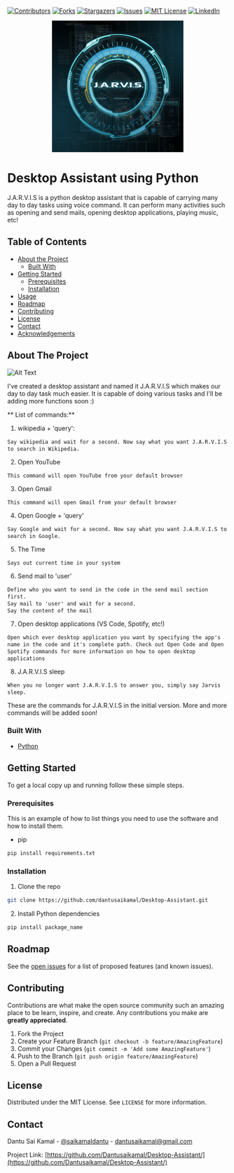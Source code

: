 
[![Contributors][contributors-shield]][contributors-url]
[![Forks][forks-shield]][forks-url]
[![Stargazers][stars-shield]][stars-url]
[![Issues][issues-shield]][issues-url]
[![MIT License][license-shield]][license-url]
[![LinkedIn][linkedin-shield]][linkedin-url]



<!-- PROJECT LOGO -->
<p align="center">
  <a href="https://github.com/Dantusaikamal/Desktop-Assistant">
    <img src="Images/J.A.R.V.I.S.jpg" alt="Logo" width="300" height="300">
  </a>
</p>

  # Desktop Assistant using Python


J.A.R.V.I.S is a python desktop assistant that is capable of carrying many day to day tasks using voice command. It can perform many activities such as opening and send mails, opening desktop applications, playing music, etc!
  

<!-- TABLE OF CONTENTS -->
## Table of Contents

* [About the Project](#about-the-project)
  * [Built With](#built-with)
* [Getting Started](#getting-started)
  * [Prerequisites](#prerequisites)
  * [Installation](#installation)
* [Usage](#usage)
* [Roadmap](#roadmap)
* [Contributing](#contributing)
* [License](#license)
* [Contact](#contact)
* [Acknowledgements](#acknowledgements)



<!-- ABOUT THE PROJECT -->
## About The Project

![Alt Text](https://s4.gifyu.com/images/JARVIS-gif-1.gif)

I've created a desktop assistant and named it J.A.R.V.I.S which makes our day to day task much easier. It is capable of doing various tasks and I'll be adding more functions soon :)

** List of commands:**


1. wikipedia + 'query':

```
Say wikipedia and wait for a second. Now say what you want J.A.R.V.I.S to search in Wikipedia.
```

2. Open YouTube

```
This command will open YouTube from your default browser
```

3. Open Gmail

```
This command will open Gmail from your default browser
```

4. Open Google + 'query'

```
Say Google and wait for a second. Now say what you want J.A.R.V.I.S to search in Google.
```

5. The Time

```
Says out current time in your system
```

6. Send mail to 'user'
```
Define who you want to send in the code in the send mail section first.
Say mail to 'user' and wait for a second.
Say the content of the mail
```
7. Open desktop applications (VS Code, Spotify, etc!)
```
Open which ever desktop application you want by specifying the app's name in the code and it's complete path. Check out Open Code and Open Spotify commands for more information on how to open desktop applications
```
8. J.A.R.V.I.S sleep
```
When you no longer want J.A.R.V.I.S to answer you, simply say Jarvis sleep.
```

These are the commands for J.A.R.V.I.S in the initial version. More and more commands will be added soon!

### Built With

* [Python](Python)



<!-- GETTING STARTED -->
## Getting Started

To get a local copy up and running follow these simple steps.

### Prerequisites

This is an example of how to list things you need to use the software and how to install them.

* pip
```sh
pip install requirements.txt
```

### Installation

1. Clone the repo
```sh
git clone https://github.com/dantusaikamal/Desktop-Assistant.git
```
2. Install Python dependencies
```sh
pip install package_name
```


<!-- ROADMAP -->
## Roadmap

See the [open issues](https://github.com/Dantusaikamal/Desktop-Assistant//issues) for a list of proposed features (and known issues).



<!-- CONTRIBUTING -->
## Contributing

Contributions are what make the open source community such an amazing place to be learn, inspire, and create. Any contributions you make are **greatly appreciated**.

1. Fork the Project
2. Create your Feature Branch (`git checkout -b feature/AmazingFeature`)
3. Commit your Changes (`git commit -m 'Add some AmazingFeature'`)
4. Push to the Branch (`git push origin feature/AmazingFeature`)
5. Open a Pull Request



<!-- LICENSE -->
## License

Distributed under the MIT License. See `LICENSE` for more information.



<!-- CONTACT -->
## Contact

Dantu Sai Kamal - [@saikamaldantu](https://twitter.com/saikamaldantu) - dantusaikamal@gmail.com

Project Link: [https://github.com/Dantusaikamal/Desktop-Assistant/](https://github.com/Dantusaikamal/Desktop-Assistant/)






<!-- MARKDOWN LINKS & IMAGES -->
<!-- https://www.markdownguide.org/basic-syntax/#reference-style-links -->
[contributors-shield]: https://img.shields.io/github/contributors/dantusaikamal/Desktop-Assistant.svg?style=flat-square
[contributors-url]: https://github.com/Dantusaikamal/Desktop-Assistant/graphs/contributors
[forks-shield]: https://img.shields.io/github/forks/dantusaikamal/Desktop-Assistant.svg?style=flat-square
[forks-url]: https://github.com/Dantusaikamal/Desktop-Assistant/network/members
[stars-shield]: https://img.shields.io/github/stars/dantusaikamal/Desktop-Assistant.svg?style=flat-square
[stars-url]: https://github.com/Dantusaikamal/Desktop-Assistant/stargazers
[issues-shield]: https://img.shields.io/github/issues/dantusaikamal/Desktop-Assistant.svg?style=flat-square
[issues-url]: https://github.com/Dantusaikamal/Desktop-Assistant/issues
[license-shield]: https://img.shields.io/github/license/dantusaikamal/Desktop-Assistant.svg?style=flat-square
[license-url]:https://github.com/Dantusaikamal/Desktop-Assistant/blob/master/LICENSE
[linkedin-shield]: https://img.shields.io/badge/-LinkedIn-black.svg?style=flat-square&logo=linkedin&colorB=555
[linkedin-url]: https://linkedin.com/in/Dantu-Sai-Kamal
[product-screenshot]: Images/J.A.R.V.I.S.jpg
